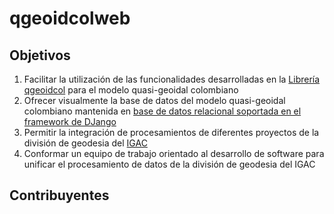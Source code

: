 # qgeoidcolweb

## Objetivos
1. Facilitar la utilización de las funcionalidades desarrolladas en la [Librería qgeoidcol](https://github.com/nicalcoca/qgeoidcol) para el modelo quasi-geoidal colombiano
2. Ofrecer visualmente la base de datos del modelo quasi-geoidal colombiano mantenida en [base de datos relacional soportada en el framework de DJango](https://github.com/nicalcoca/qgeoidcolweb-b)
3. Permitir la integración de procesamientos de diferentes proyectos de la división de geodesia del [IGAC](https://geoportal.igac.gov.co/contenido/datos-abiertos-geodesia)
4. Conformar un equipo de trabajo orientado al desarrollo de software para unificar el procesamiento de datos de la división de geodesia del IGAC

## Contribuyentes
<!-- ALL-CONTRIBUTORS-LIST:START - Do not remove or modify this section -->
<!-- prettier-ignore-start -->
<!-- markdownlint-disable -->

<!-- markdownlint-restore -->
<!-- prettier-ignore-end -->

<!-- ALL-CONTRIBUTORS-LIST:END -->
